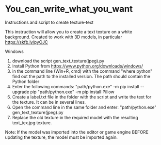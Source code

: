 # You_can_write_what_you_want
Instructions and script to create texture-text

This instruction will allow you to create a text texture on a white background. Created to work with 3D models, in particular https://skfb.ly/pyOJC

Windows
1) download the script gen_text_texture(jpeg).py
2) Install Python from https://www.python.org/downloads/windows/
3) in the command line (Win+R, cmd) with the command "where python" find out the path to the installed version. The path should contain the Python folder
4) Enter the following commands: "path/python.exe" -m pip install --upgrade pip
"path/python.exe" -m pip install Pillow
5) Create a label.txt file in the folder with the script and write the text for the texture. It can be in several lines.
6) Open the command line in the same folder and enter:
"path/python.exe" gen_text_texture(jpeg).py
7) Replace the old texture in the required model with the resulting text_tex.jpg texture.

Note: If the model was imported into the editor or game engine BEFORE updating the texture, the model must be imported again.
